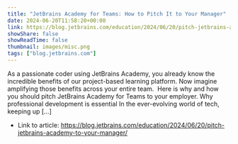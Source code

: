 ```yaml
---
title: "JetBrains Academy for Teams: How to Pitch It to Your Manager"
date: 2024-06-20T11:58:20+00:00
link: https://blog.jetbrains.com/education/2024/06/20/pitch-jetbrains-academy-to-your-manager/
showShare: false
showReadTime: false
thumbnail: images/misc.png
tags: ["blog.jetbrains.com"]
---
```

As a passionate coder using JetBrains Academy, you already know the incredible benefits of our project-based learning platform. Now imagine amplifying those benefits across your entire team.  Here is why and how you should pitch JetBrains Academy for Teams to your employer. Why professional development is essential In the ever-evolving world of tech, keeping up […]

- Link to article: https://blog.jetbrains.com/education/2024/06/20/pitch-jetbrains-academy-to-your-manager/